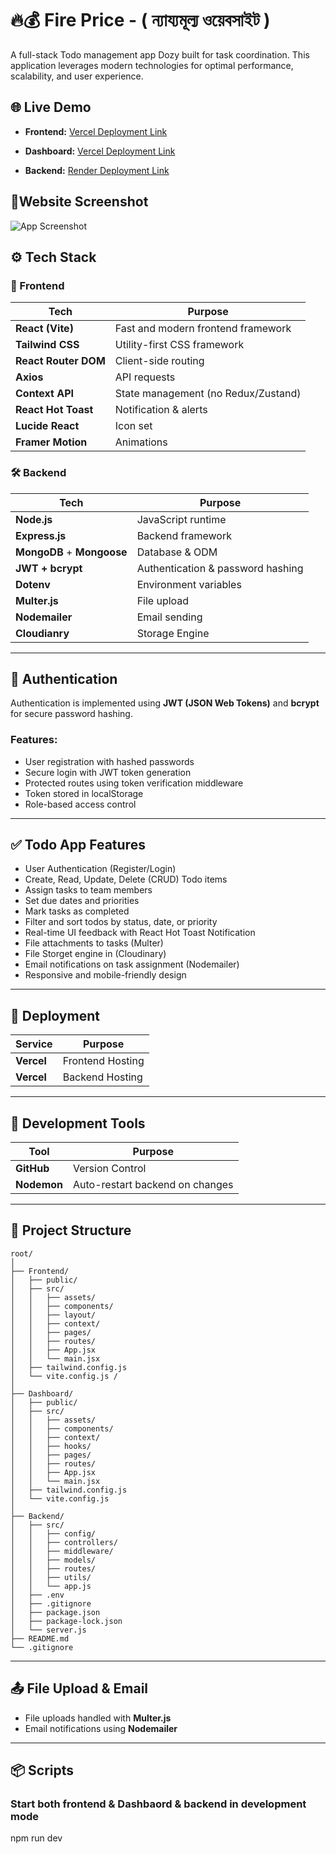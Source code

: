 # 🔥💰 Fire Price - ( ন্যায্যমূল্য ওয়েবসাইট )

A full-stack Todo management app Dozy built for task coordination. This application leverages modern technologies for optimal performance, scalability, and user experience.

## 🌐 Live Demo

- **Frontend:** [Vercel Deployment Link](#)

- **Dashboard:** [Vercel Deployment Link](#)
- **Backend:** [Render Deployment Link](#)

## 📱Website Screenshot

![App Screenshot](https://i.imgur.com/Q2GHTvT.png)

## ⚙️ Tech Stack

### 🧩 Frontend

| Tech                 | Purpose                             |
| -------------------- | ----------------------------------- |
| **React (Vite)**     | Fast and modern frontend framework  |
| **Tailwind CSS**     | Utility-first CSS framework         |
| **React Router DOM** | Client-side routing                 |
| **Axios**            | API requests                        |
| **Context API**      | State management (no Redux/Zustand) |
| **React Hot Toast**  | Notification & alerts               |
| **Lucide React**     | Icon set                            |
| **Framer Motion**    | Animations                          |

### 🛠️ Backend

| Tech                       | Purpose                           |
| -------------------------- | --------------------------------- |
| **Node.js**                | JavaScript runtime                |
| **Express.js**             | Backend framework                 |
| **MongoDB** + **Mongoose** | Database & ODM                    |
| **JWT + bcrypt**           | Authentication & password hashing |
| **Dotenv**                 | Environment variables             |
| **Multer.js**              | File upload                       |
| **Nodemailer**             | Email sending                     |
| **Cloudianry**             | Storage Engine                    |

---

## 🔐 Authentication

Authentication is implemented using **JWT (JSON Web Tokens)** and **bcrypt** for secure password hashing.

### Features:

- User registration with hashed passwords
- Secure login with JWT token generation
- Protected routes using token verification middleware
- Token stored in localStorage
- Role-based access control

---

## ✅ Todo App Features

- User Authentication (Register/Login)
- Create, Read, Update, Delete (CRUD) Todo items
- Assign tasks to team members
- Set due dates and priorities
- Mark tasks as completed
- Filter and sort todos by status, date, or priority
- Real-time UI feedback with React Hot Toast Notification
- File attachments to tasks (Multer)
- File Storget engine in (Cloudinary)
- Email notifications on task assignment (Nodemailer)
- Responsive and mobile-friendly design

---

## 🚀 Deployment

| Service    | Purpose          |
| ---------- | ---------------- |
| **Vercel** | Frontend Hosting |
| **Vercel** | Backend Hosting  |

---

## 🧪 Development Tools

| Tool        | Purpose                         |
| ----------- | ------------------------------- |
| **GitHub**  | Version Control                 |
| **Nodemon** | Auto-restart backend on changes |

---

## 📁 Project Structure

```text
root/
│
├── Frontend/
│   ├── public/
│   ├── src/
│   │   ├── assets/
│   │   ├── components/
│   │   ├── layout/
│   │   ├── context/
│   │   ├── pages/
│   │   ├── routes/
│   │   ├── App.jsx
│   │   └── main.jsx
│   ├── tailwind.config.js
│   └── vite.config.js /
│
├── Dashboard/
│   ├── public/
│   ├── src/
│   │   ├── assets/
│   │   ├── components/
│   │   ├── context/
│   │   ├── hooks/
│   │   ├── pages/
│   │   ├── routes/
│   │   ├── App.jsx
│   │   └── main.jsx
│   ├── tailwind.config.js
│   └── vite.config.js
│
├── Backend/
│   ├── src/
│   │   ├── config/
│   │   ├── controllers/
│   │   ├── middleware/
│   │   ├── models/
│   │   ├── routes/
│   │   ├── utils/
│   │   └── app.js
│   ├── .env
│   ├── .gitignore
│   ├── package.json
│   ├── package-lock.json
│   └── server.js
├── README.md
└── .gitignore
```

---

## 📤 File Upload & Email

- File uploads handled with **Multer.js**
- Email notifications using **Nodemailer**

---

## 📦 Scripts

### Start both frontend & Dashbaord & backend in development mode

npm run dev
